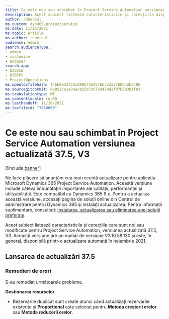 ```yaml
---
title: Ce este nou sau schimbat în Project Service Automation versiunea actualizată 37.5, V3
description: Acest subiect listează caracteristicile și corecțiile disponibile în Microsoft Dynamics 365 Project Service Automation Update Release 37.5, V3.
author: ruhercul
ms.custom: dyn365-projectservice
ms.date: 11/15/2021
ms.topic: article
ms.author: ruhercul
audience: Admin
search.audienceType:
- admin
- customizer
- enduser
search.app:
- D365CE
- D365PS
- ProjectOperations
ms.openlocfilehash: f4bb9a33f72cd98b74a4576bcc2a3760b42b3486
ms.sourcegitcommit: 6a852ca1e3aacb55d7357cd474d2f07b39381f03
ms.translationtype: MT
ms.contentlocale: ro-RO
ms.lasthandoff: 11/16/2021
ms.locfileid: "7816669"
---
```

# <a name="whats-new-or-changed-in-project-service-automation-update-release-375-v3"></a>Ce este nou sau schimbat în Project Service Automation versiunea actualizată 37.5, V3

[!include [banner](../includes/psa-now-project-operations.md)]

Ne face plăcere să anunțăm cea mai recentă actualizare pentru aplicația Microsoft Dynamics 365 Project Service Automation. Această versiune include câteva îmbunătățiri importante ale calității, performanței și utilizabilității. Este compatibil cu Dynamics 365 9.x. Pentru a actualiza această versiune, accesați pagina de soluții online din Centrul de administrare pentru Dynamics 365 și instalați actualizarea. Pentru informații suplimentare, consultați: [Instalarea, actualizarea sau eliminarea unei soluții preferate](/power-platform/admin/install-remove-preferred-solution).

Acest subiect listează caracteristicile și corecțiile care sunt noi sau modificate pentru Project Service Automation, versiunea actualizată 37.5, V3. Această versiune are un număr de versiune V3.10.58.130 și este, în general, disponibilă printr-o actualizare automată în noiembrie 2021.

## <a name="update-release-375"></a>Lansarea de actualizări 37.5

### <a name="bug-fixes"></a>Remedieri de erori

S-au remediat următoarele probleme.

**Gestionarea resurselor**
- Rezervările duplicat sunt create atunci când actualizați rezervările existente și **Proporţional** este selectat pentru **Metoda creșterii orelor** sau **Metoda reducerii orelor**.
